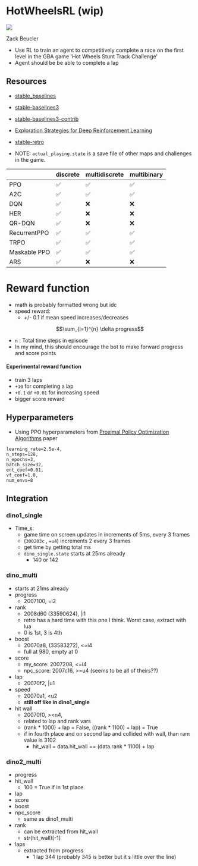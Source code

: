 # HotWheelsRL (wip)

<img src="misc/vec.gif" style="display: block; margin-left: auto; margin-right: auto;">

Zack Beucler

- Use RL to train an agent to competitively complete a race on the first level in the GBA game 'Hot Wheels Stunt Track Challenge'
- Agent should be be able to complete a lap

## Resources

- [stable_baselines](https://github.com/Stable-Baselines-Team/stable-baselines)
- [stable-baselines3](https://github.com/DLR-RM/stable-baselines3)
- [stable-baselines3-contrib](https://github.com/Stable-Baselines-Team/stable-baselines3-contrib)
- [Exploration Strategies for Deep Reinforcement Learning](https://github.com/pkumusic/E-DRL)
- [stable-retro](https://github.com/Farama-Foundation/stable-retro)

- NOTE: `actual_playing.state` is a save file of other maps and challenges in the game.

|              | discrete | multidiscrete | multibinary | 
| ------------ | -------- | ------------- | ----------- |
| PPO          | ✅       | ✅            | ✅          |
| A2C          | ✅       | ✅            | ✅          |
| DQN          | ✅       | ❌            | ❌          |
| HER          | ✅       | ❌            | ❌          |
| QR-DQN       | ✅       | ❌            | ❌          |
| RecurrentPPO | ✅       | ✅            | ✅          |
| TRPO         | ✅       | ✅            | ✅          |
| Maskable PPO | ✅       | ✅            | ✅          |
| ARS          | ✅       | ❌            | ❌          |

# Reward function
- math is probably formatted wrong but idc
- speed reward:
  - +/- 0.1 if mean speed increases/decreases

```math
\sum_{i=1}^{n} \delta progress
```

  - `n` : Total time steps in episode
  - In my mind, this should encourage the bot to make forward progress and score points

#### Experimental reward function
- train 3 laps
- `+10` for completing a lap
- `+0.1` or `+0.01` for increasing speed
- bigger score reward

## Hyperparameters
- Using PPO hyperparameters from [Proximal Policy Optimization Algorithms](https://arxiv.org/pdf/1707.06347.pdf) paper
```
learning_rate=2.5e-4,
n_steps=128,
n_epochs=3,
batch_size=32,
ent_coef=0.01,
vf_coef=1.0,
num_envs=8
```

## Integration

### dino1_single

  - Time_s:
    - game time on screen updates in increments of 5ms, every 3 frames
    - (`300203c` , `=u4`) increments 2 every 3 frames
    - get time by getting total ms
    - `dino_single.state` starts at 25ms already
      - 140 or 142

### dino_multi

  - starts at 21ms already
  - progress
    - 2007100, =i2
  - rank
    - 2008d60 (33590624), |i1
    - retro has a hard time with this one I think. Worst case, extract with lua
    - 0 is 1st, 3 is 4th
  - boost
    - 20070a8, (33583272), <=i4
    - full at 980, empty at 0
  - score
    - my_score: 2007208, <=i4
    - npc_score: 2007c16, >=u4 (seems to be all of theirs??)
  - lap
    - 20070f2, |u1
  - speed
    - 20070a1, <u2
    - **still off like in dino1_single**
  - hit wall
    - 20070f0, ><n4,
    - related to lap and rank vars
    - (rank * 1000) + lap = False, ((rank * 1100) + lap) = True
    - if in fourth place and on second lap and collided with wall, than ram value is 3102
      - hit_wall = data.hit_wall == (data.rank * 1100) + lap

### dino2_multi
  - progress
  - hit_wall
    - 100 = True if in 1st place
  - lap
  - score
  - boost
  - npc_score
    - same as dino1_multi
  - rank
    - can be extracted from hit_wall
    - str(hit_wall)[-1]
  - laps
    - extracted from progress
      - 1 lap 344 (probably 345 is better but it s little over the line)  
